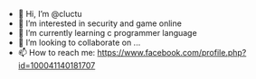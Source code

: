 - 👋 Hi, I’m @cluctu
- 👀 I’m interested in security and game online
- 🌱 I’m currently learning c programmer language
- 💞️ I’m looking to collaborate on ...
- 📫 How to reach me: https://www.facebook.com/profile.php?id=100041140181707

<!---
cluctu/cluctu is a ✨ special ✨ repository because its `README.md` (this file) appears on your GitHub profile.
You can click the Preview link to take a look at your changes.
--->
